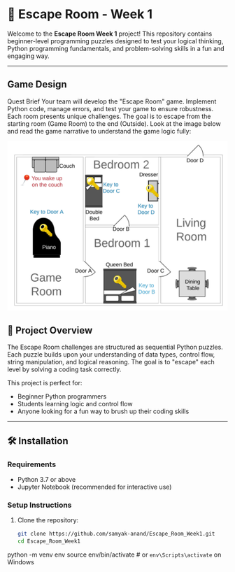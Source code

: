 # 🧩 Escape Room - Week 1

Welcome to the **Escape Room Week 1** project! This repository contains beginner-level programming puzzles designed to test your logical thinking, Python programming fundamentals, and problem-solving skills in a fun and engaging way.

---

## Game Design
Quest Brief
Your team will develop the "Escape Room" game. Implement Python code, manage errors, and test your game to ensure robustness. Each room presents unique challenges. The goal is to escape from the starting room (Game Room) to the end (Outside). Look at the image below and read the game narrative to understand the game logic fully:

![alt text](image.png)

## 📌 Project Overview

The Escape Room challenges are structured as sequential Python puzzles. Each puzzle builds upon your understanding of data types, control flow, string manipulation, and logical reasoning. The goal is to "escape" each level by solving a coding task correctly.

This project is perfect for:
- Beginner Python programmers
- Students learning logic and control flow
- Anyone looking for a fun way to brush up their coding skills

---

## 🛠️ Installation

### Requirements
- Python 3.7 or above
- Jupyter Notebook (recommended for interactive use)

### Setup Instructions

1. Clone the repository:
   ```bash
   git clone https://github.com/samyak-anand/Escape_Room_Week1.git
   cd Escape_Room_Week1


python -m venv env
source env/bin/activate  # or `env\Scripts\activate` on Windows
